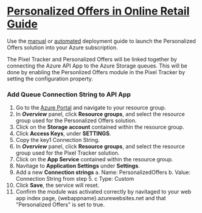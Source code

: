 # [Personalized Offers in Online Retail Guide][0]

Use the [manual][1] or [automated][2] deployment guide to launch the Personalized Offers solution into your Azure subscription. 

The Pixel Tracker and Personalized Offers will be linked together by connecting the Azure API App to the Azure Storage queues. This will be done by enabling the Personlized Offers module in the Pixel Tracker by setting the configuration property. 

### Add Queue Connection String to API App
1. Go to the [Azure Portal](https://ms.portal.azure.com) and navigate to your resource group.
2. In ***Overview*** panel, click **Resource groups**, and select the resource group used for the Personalized Offers solution. 
3. Click on the **Storage account** contained within the resource group. 
4. Click **Access Keys**, under **SETTINGS**. 
5. Copy the key1 Connection String. 
6. In ***Overview*** panel, click **Resource groups**, and select the resource group used for the Pixel Tracker solution. 
7. Click on the **App Service** contained within the resource group. 
8. Navitage to **Application Settings** under **Settings**.
9. Add a new **Connection strings**
    a. Name: PersonalizedOffers
    b. Value: Connection String from step 5.
    c Type: Custom
10. Click **Save**, the service will reset.
11. Confirm the module was activated correctly by navitaged to your web app index page, {webappname}.azurewebsites.net and that "Personalized Offers" is set to true. 



[0]: https://gallery.cortanaintelligence.com/Solution/Personalized-Offers-2
[1]: https://github.com/Azure/cortana-intelligence-personalized-offers/tree/master/Manual%20Deployment%20Guide
[2]: https://github.com/Azure/cortana-intelligence-personalized-offers/tree/master/Automated%20Deployment%20Guid
